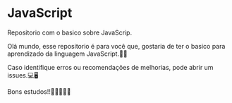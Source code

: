 # JavaScript
 Repositorio com o basico sobre JavaScrip.

Olá mundo, esse repositorio é para você que, gostaria de ter o basico para aprendizado da linguagem JavaScript.👨‍💻

Caso identifique erros ou recomendações de melhorias, pode abrir um issues.💻🖥

Bons estudos!!🖖👩‍💻👨‍💻